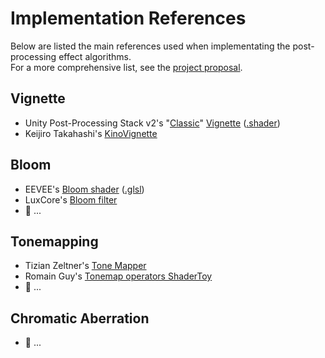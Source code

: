 # Implementation References

Below are listed the main references used when implementating the post-processing effect algorithms.  
For a more comprehensive list, see the [project proposal](gsoc-proposal.md#Implementation-References).

## Vignette
  - Unity Post-Processing Stack v2's "[Classic](https://github.com/Unity-Technologies/PostProcessing/blob/v2/Documentation~/Vignette.md#classic)" [Vignette](https://github.com/Unity-Technologies/PostProcessing/blob/v2/PostProcessing/Runtime/Effects/Vignette.cs) ([.shader](https://github.com/Unity-Technologies/PostProcessing/blob/v2/PostProcessing/Shaders/Builtins/Uber.shader#L170))
  - Keijiro Takahashi's [KinoVignette](https://github.com/keijiro/KinoVignette)
## Bloom
  - EEVEE's [Bloom shader](https://github.com/blender/blender/blob/master/source/blender/draw/engines/eevee/eevee_bloom.c) ([.glsl](https://github.com/blender/blender/blob/master/source/blender/draw/engines/eevee/shaders/effect_bloom_frag.glsl))
  - LuxCore's [Bloom filter](https://github.com/LuxCoreRender/LuxCore/blob/master/src/slg/film/imagepipeline/plugins/bloom.cpp)
  - 🚧 ...
## Tonemapping
  - Tizian Zeltner's [Tone Mapper](https://github.com/tizian/tonemapper)
  - Romain Guy's [Tonemap operators ShaderToy](https://www.shadertoy.com/view/WdjSW3)
  - 🚧 ...
  <!-- - https://github.com/meshula/tonemapper -->
  <!-- - https://64.github.io/tonemapping/ -->
## Chromatic Aberration
  - 🚧 ...
